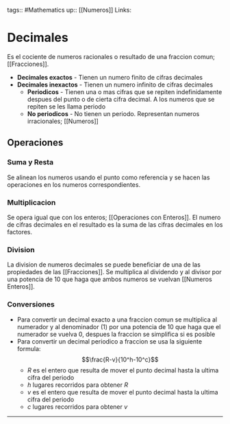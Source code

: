 tags:: #Mathematics 
up:: [[Numeros]]
Links: 
# Decimales
Es el cociente de numeros racionales o resultado de una fraccion comun; [[Fracciones]].

- **Decimales exactos** - Tienen un numero finito de cifras decimales
- **Decimales inexactos** - Tienen un numero infinito de cifras decimales
	- **Periodicos** - Tienen una o mas cifras que se repiten indefinidamente despues del punto o de cierta cifra decimal. A los numeros que se repiten se les llama periodo
	- **No periodicos** - No tienen un periodo. Representan numeros irracionales; [[Numeros]]

## Operaciones
### Suma y Resta
Se alinean los numeros usando el punto como referencia y se hacen las operaciones en los numeros correspondientes.

### Multiplicacion
Se opera igual que con los enteros; [[Operaciones con Enteros]]. El numero de cifras decimales en el resultado es la suma de las cifras decimales en los factores.

### Division
La division de numeros decimales se puede beneficiar de una de las propiedades de las [[Fracciones]]. Se multiplica al dividendo y al divisor por una potencia de $10$ que haga que ambos numeros se vuelvan [[Numeros Enteros]].

### Conversiones
- Para convertir un decimal exacto a una fraccion comun se multiplica al numerador y al denominador ($1$) por una potencia de $10$ que haga que el numerador se vuelva $0$, despues la fraccion se simplifica si es posible
- Para convertir un decimal periodico a fraccion se usa la siguiente formula: $$\frac{R-v}{10^h-10^c}$$
	- $R$ es el entero que resulta de mover el punto decimal hasta la ultima cifra del periodo
	- $h$ lugares recorridos para obtener $R$
	- $v$ es el entero que resulta de mover el punto decimal hasta la ultima cifra del periodo
	- $c$ lugares recorridos para obtener $v$
___
